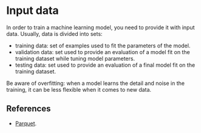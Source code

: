 # Input data

In order to train a machine learning model, you need to provide it with input
data. Usually, data is divided into sets:

- training data: set of examples used to fit the parameters of the model.
- validation data: set used to provide an evaluation of a model fit on
  the training dataset while tuning model parameters.
- testing data: set used to provide an evaluation of a final model fit on the
  training dataset.

Be aware of overfitting: when a model learns the detail and noise in the
training, it can be less flexible when it comes to new data.

## References

- [Parquet](https://parquet.apache.org/docs/).
